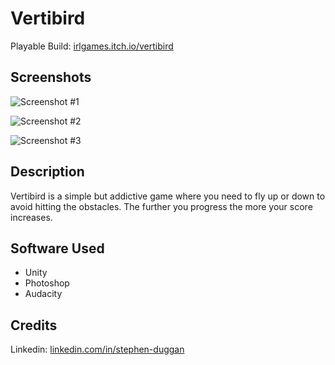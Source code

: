 # Vertibird

 Playable Build: [irlgames.itch.io/vertibird](https://irlgames.itch.io/vertibird)
 
 ## Screenshots

![Screenshot #1](https://user-images.githubusercontent.com/72276729/171394535-360fffc7-8109-4255-8a37-e0cc64d671cd.png)

![Screenshot #2](https://user-images.githubusercontent.com/72276729/171394586-033feb84-4818-41f7-81f7-51b3962ec664.png)

![Screenshot #3](https://user-images.githubusercontent.com/72276729/171394703-0ac4f79c-d5f0-4158-be18-63cf00ce643e.png)

## Description

Vertibird is a simple but addictive game where you need to fly up or down to avoid hitting the obstacles. The further you progress the more your score increases.

## Software Used

- Unity
- Photoshop
- Audacity

## Credits

 Linkedin: [linkedin.com/in/stephen-duggan	](https://linkedin.com/in/stephen-duggan)
